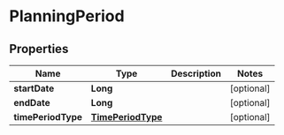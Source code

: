 
# PlanningPeriod

## Properties
Name | Type | Description | Notes
------------ | ------------- | ------------- | -------------
**startDate** | **Long** |  |  [optional]
**endDate** | **Long** |  |  [optional]
**timePeriodType** | [**TimePeriodType**](TimePeriodType.md) |  |  [optional]



